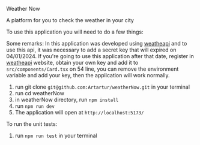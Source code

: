 Weather Now

A platform for you to check the weather in your city

To use this application you will need to do a few things:

Some remarks: In this application was developed using [weatheapi](https://www.weatherapi.com/) and to use this api, it was necessary to add a secret key that will expired on 04/01/2024.
If you're going to use this application after that date, register in [weatheapi](https://www.weatherapi.com/signup.aspx) website, obtain your own key and add it to `src/components/Card.tsx` on 54 line, 
you can remove the environment variable and add your key, then the application will work normally. 

1. run git clone `git@github.com:Artartur/weatherNow.git` in your terminal
2. run cd weatherNow
3. in weatherNow directory, run `npm install`
4. run `npm run dev`
5. The application will open at `http://localhost:5173/`

To run the unit tests:

1. run `npm run test` in your terminal
